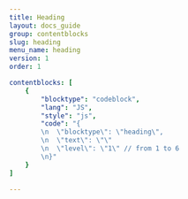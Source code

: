 ```yaml
---
title: Heading
layout: docs_guide
group: contentblocks
slug: heading
menu_name: heading
version: 1
order: 1

contentblocks: [
	{
		"blocktype": "codeblock",
		"lang": "JS",
		"style": "js",
		"code": "{
		\n	\"blocktype\": \"heading\",
		\n	\"text\": \"\"
		\n	\"level\": \"1\" // from 1 to 6
		\n}"
	}
]

---
```


